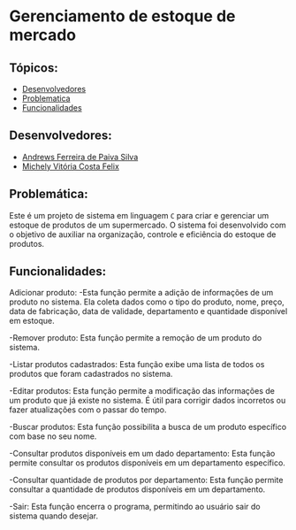 # Gerenciamento de estoque de mercado
## Tópicos:
- [Desenvolvedores](#Desenvolvedores)
- [Problematica](#Problemática)
- [Funcionalidades](#Funcionalidades)
## Desenvolvedores:
- [Andrews Ferreira de Paiva Silva](https://github.com/TheFonci)
- [Michely Vitória Costa Felix](https://github.com/MichelyFelix)
## Problemática:
Este é um projeto de sistema em linguagem `C` para criar e gerenciar um estoque de produtos de um supermercado. O sistema foi desenvolvido com o objetivo de auxiliar na organização, controle e eficiência do estoque de produtos.
## Funcionalidades:
Adicionar produto:
-Esta função permite a adição de informações de um produto no sistema. Ela coleta dados como o tipo do produto, nome, preço, data de fabricação, data de validade, departamento e quantidade disponível em estoque.

-Remover produto:
Esta função permite a remoção de um produto do sistema.

-Listar produtos cadastrados:
Esta função exibe uma lista de todos os produtos que foram cadastrados no sistema.

-Editar produtos:
Esta função permite a modificação das informações de um produto que já existe no sistema. É útil para corrigir dados incorretos ou fazer atualizações com o passar do tempo.

-Buscar produtos:
Esta função possibilita a busca de um produto específico com base no seu nome.

-Consultar produtos disponíveis em um dado departamento:
Esta função permite consultar os produtos disponíveis em um departamento específico.

-Consultar quantidade de produtos por departamento:
Esta função permite consultar a quantidade de produtos disponíveis em um departamento.

-Sair:
Esta função encerra o programa, permitindo ao usuário sair do sistema quando desejar.

